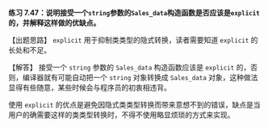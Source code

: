 **练习 7.47：说明接受一个`string`参数的`Sales_data`构造函数是否应该是`explicit`的，并解释这样做的优缺点。**

【出题思路】 `explicit` 用于抑制类类型的隐式转换，读者需要知道 `explicit` 的长处和不足。

【解答】 接受一个 `string` 参数的 `Sales_data` 构造函数应该是 `explicit` 的，否则，编译器就有可能自动把一个 `string` 对象转换成 `Sales_data` 对象，这种做法显得有些随意，某些时候会与程序员的初衷相违背。

使用 `explicit` 的优点是避免因隐式类类型转换而带来意想不到的错误，缺点是当用户的确需要这样的类类型转换时，不得不使用略显烦琐的方式来实现。
